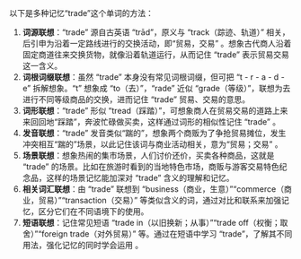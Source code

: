 以下是多种记忆“trade”这个单词的方法：
1. **词源联想**：“trade” 源自古英语 “trād”，原义与 “track（踪迹、轨道）” 相关，后引申为沿着一定路线进行的交换活动，即“贸易，交易” 。想象古代商人沿着固定商道往来交换货物，就像沿着轨道运行，从而记住 “trade” 表示贸易交易这一含义。 
2. **词根词缀联想**：虽然 “trade” 本身没有常见词根词缀，但可把 “t - r - a - d - e” 拆解想象。“t” 想象成 “to（去）”，“rade” 近似 “grade（等级）”，联想为去进行不同等级商品的交换，进而记住 “trade” 贸易、交易的意思。 
3. **词形联想**：“trade” 形似 “tread（踩踏）”，可想象商人在贸易交易的道路上来来回回地“踩踏”，奔波忙碌做买卖，这样通过词形的相似性记住 “trade” 。 
4. **发音联想**：“trade” 发音类似“踹的”，想象两个商贩为了争抢贸易摊位，发生冲突相互“踹的”场景，以此记住该词与商业活动相关，意为“贸易；交易” 。 
5. **场景联想**：想象热闹的集市场景，人们讨价还价，买卖各种商品，这就是 “trade” 的场景。比如在旅游时看到的当地特色市场，商贩与游客交易特色纪念品，这样的场景记忆能加深对 “trade” 含义的理解和记忆。 
6. **相关词汇联想**：由 “trade” 联想到 “business（商业，生意）”“commerce（商业，贸易）”“transaction（交易）” 等类似含义的词，通过对比和联系来加强记忆，区分它们在不同语境下的使用。 
7. **短语联想**：记住常见短语 “trade in（以旧换新；从事）”“trade off（权衡；取舍）”“foreign trade（对外贸易）” 等。通过在短语中学习 “trade”，了解其不同用法，强化记忆的同时学会运用 。 